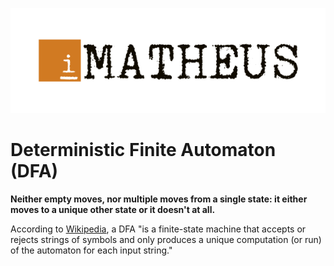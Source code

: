 <p align="center"><img src="../igor-matheus.png"></img></p>

# Deterministic Finite Automaton (DFA)

**Neither empty moves, nor multiple moves from a single state: it either moves to a unique other state or it doesn't at all.**

According to [Wikipedia](https://en.wikipedia.org/wiki/Deterministic_finite_automaton), a DFA "is a finite-state machine that accepts or rejects strings of symbols and only produces a unique computation (or run) of the automaton for each input string."